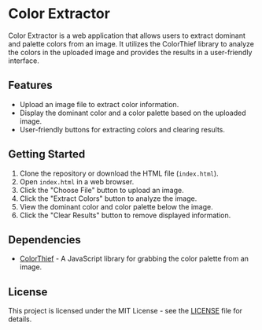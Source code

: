 # Color Extractor

Color Extractor is a web application that allows users to extract dominant and palette colors from an image. It utilizes the ColorThief library to analyze the colors in the uploaded image and provides the results in a user-friendly interface.

## Features

- Upload an image file to extract color information.
- Display the dominant color and a color palette based on the uploaded image.
- User-friendly buttons for extracting colors and clearing results.

## Getting Started

1. Clone the repository or download the HTML file (`index.html`).
2. Open `index.html` in a web browser.
3. Click the "Choose File" button to upload an image.
4. Click the "Extract Colors" button to analyze the image.
5. View the dominant color and color palette below the image.
6. Click the "Clear Results" button to remove displayed information.

## Dependencies

- [ColorThief](https://github.com/lokesh/color-thief) - A JavaScript library for grabbing the color palette from an image.

## License

This project is licensed under the MIT License - see the [LICENSE](LICENSE) file for details.
